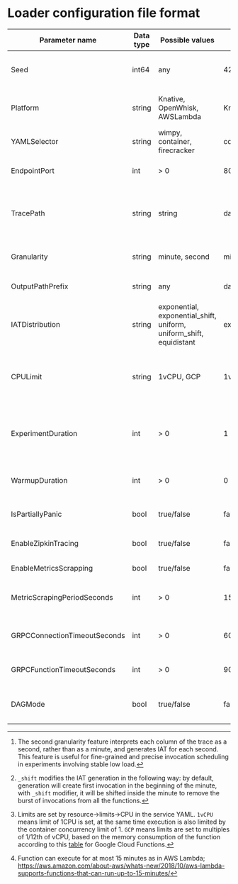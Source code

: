 # Loader configuration file format

| Parameter name               | Data type | Possible values                                                     | Default value       | Description                                                                          |
|------------------------------|-----------|---------------------------------------------------------------------|---------------------|--------------------------------------------------------------------------------------|
| Seed                         | int64     | any                                                                 | 42                  | Seed for specification generator (for reproducibility)                               |
| Platform                     | string    | Knative, OpenWhisk, AWSLambda                                       | Knative             | The serverless platform the functions will be executed on                            |
| YAMLSelector                 | string    | wimpy, container, firecracker                                       | container           | Service YAML depending on sandbox type                                               |
| EndpointPort                 | int       | > 0                                                                 | 80                  | Port to be appended to the service URL                                               |
| TracePath                    | string    | string                                                              | data/traces         | Folder with Azure trace dimensions (invocations.csv, durations.csv, memory.csv)      |
| Granularity                  | string    | minute, second                                                      | minute              | Granularity for trace interpretation[^1]                                             |
| OutputPathPrefix             | string    | any                                                                 | data/out/experiment | Results file(s) output path prefix                                                   |
| IATDistribution              | string    | exponential, exponential_shift, uniform, uniform_shift, equidistant | exponential         | IAT distribution[^2]                                                                 |
| CPULimit                     | string    | 1vCPU, GCP                                                          | 1vCPU               | Imposed CPU limits on worker containers (only applicable for 'Knative' platform)[^3] |
| ExperimentDuration           | int       | > 0                                                                 | 1                   | Experiment duration in minutes of trace to execute excluding warmup                  |
| WarmupDuration               | int       | > 0                                                                 | 0                   | Warmup duration in minutes(disabled if zero)                                         |
| IsPartiallyPanic             | bool      | true/false                                                          | false               | Pseudo-panic-mode only in Knative                                                    |
| EnableZipkinTracing          | bool      | true/false                                                          | false               | Show loader span in Zipkin traces                                                    |
| EnableMetricsScrapping       | bool      | true/false                                                          | false               | Scrap cluster-wide metrics                                                           |
| MetricScrapingPeriodSeconds  | int       | > 0                                                                 | 15                  | Period of Prometheus metrics scrapping                                               |
| GRPCConnectionTimeoutSeconds | int       | > 0                                                                 | 60                  | Timeout for establishing a gRPC connection                                           |
| GRPCFunctionTimeoutSeconds   | int       | > 0                                                                 | 90                  | Maximum time given to function to execute[^4]                                        |
| DAGMode             | bool      | true/false                                                          | false               | Sequential invocation of all functions one after another                                                    |
[^1]: The second granularity feature interprets each column of the trace as a second, rather than as a minute, and
generates IAT for each second. This feature is useful for fine-grained and precise invocation scheduling in experiments
involving stable low load.

[^2]: `_shift` modifies the IAT generation in the following way: by default, generation will create first invocation in the beginning of the minute, with `_shift` modifier, it will be shifted inside the minute to remove the burst of invocations from all the functions.

[^3]: Limits are set by resource->limits->CPU in the service YAML. `1vCPU` means limit of 1CPU is set, at the same time execution is also limited by the container concurrency limit of 1. `GCP` means limits are set to multiples of 1/12th of vCPU, based on the memory consumption of the function according to this [table](https://cloud.google.com/functions/pricing#compute_time) for Google Cloud Functions.

[^4]: Function can execute for at most 15 minutes as in AWS
Lambda; https://aws.amazon.com/about-aws/whats-new/2018/10/aws-lambda-supports-functions-that-can-run-up-to-15-minutes/
